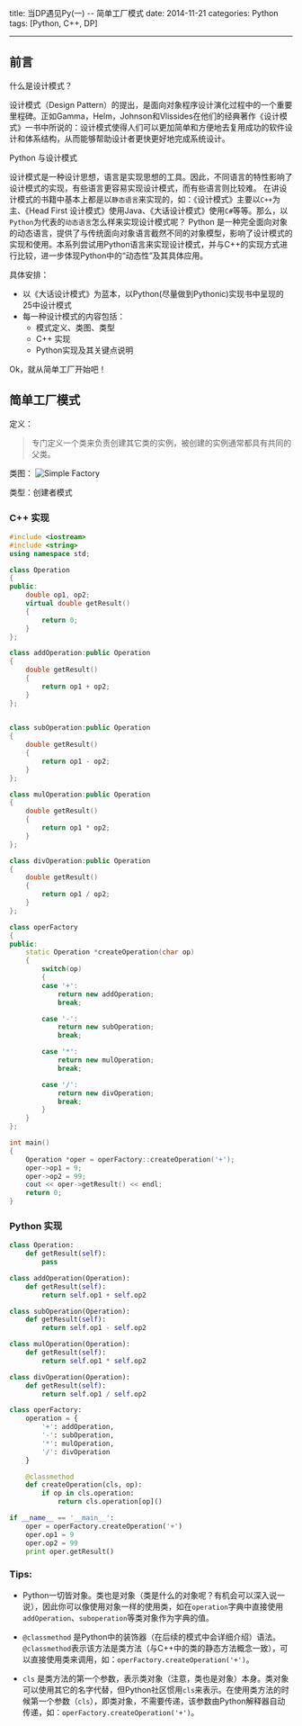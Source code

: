 title: 当DP遇见Py(一) -- 简单工厂模式
date: 2014-11-21
categories: Python
tags: [Python, C++, DP]

---

## 前言

什么是设计模式？
> 
设计模式（Design Pattern）的提出，是面向对象程序设计演化过程中的一个重要里程碑。正如Gamma，Helm，Johnson和Vlissides在他们的经典著作《设计模式》一书中所说的：设计模式使得人们可以更加简单和方便地去复用成功的软件设计和体系结构，从而能够帮助设计者更快更好地完成系统设计。

Python 与设计模式

设计模式是一种设计思想，语言是实现思想的工具。因此，不同语言的特性影响了设计模式的实现，有些语言更容易实现设计模式，而有些语言则比较难。
在讲设计模式的书籍中基本上都是以`静态语言`来实现的，如：《设计模式》主要以`C++`为主、《Head First 设计模式》使用Java、《大话设计模式》使用`C#`等等。那么，以`Python`为代表的`动态语言`怎么样来实现设计模式呢？
Python 是一种完全面向对象的动态语言，提供了与传统面向对象语言截然不同的对象模型，影响了设计模式的实现和使用。本系列尝试用Python语言来实现设计模式，并与C++的实现方式进行比较，进一步体现Python中的“动态性”及其具体应用。

<!-- more -->

具体安排：

- 以《大话设计模式》为蓝本，以Python(尽量做到Pythonic)实现书中呈现的25中设计模式
- 每一种设计模式的内容包括：
    - 模式定义、类图、类型
    - C++ 实现
    - Python实现及其关键点说明


Ok，就从简单工厂开始吧！
    



## 简单工厂模式

定义：
> 专门定义一个类来负责创建其它类的实例，被创建的实例通常都具有共同的父类。

类图：
![Simple Factory][1]

类型：创建者模式


### C++ 实现
```C++
#include <iostream>
#include <string>
using namespace std;

class Operation
{
public:
	double op1, op2;
	virtual double getResult()
	{
		return 0;
	}
};

class addOperation:public Operation
{
	double getResult()
	{
		return op1 + op2;
	}
};

 
class subOperation:public Operation
{
	double getResult()
	{
		return op1 - op2;
	}
};

class mulOperation:public Operation
{
	double getResult()
	{
		return op1 * op2;
	}
};

class divOperation:public Operation
{
	double getResult()
	{
		return op1 / op2;
	}
};

class operFactory
{
public:
	static Operation *createOperation(char op)
	{
		switch(op)
		{
		case '+':
			return new addOperation;
			break;

		case '-':
			return new subOperation;
			break;

		case '*':
			return new mulOperation;
			break;

		case '/':
			return new divOperation;
			break;
		}
	}
};

int main()
{
	Operation *oper = operFactory::createOperation('+');
	oper->op1 = 9;
	oper->op2 = 99;
	cout << oper->getResult() << endl;
	return 0;
}
```

### Python 实现
```python
class Operation:
    def getResult(self):
        pass

class addOperation(Operation):
    def getResult(self):
        return self.op1 + self.op2

class subOperation(Operation):
    def getResult(self):
        return self.op1 - self.op2

class mulOperation(Operation):
    def getResult(self):
        return self.op1 * self.op2

class divOperation(Operation):
    def getResult(self):
        return self.op1 / self.op2

class operFactory:
    operation = {
        '+': addOperation,
        '-': subOperation,
        '*': mulOperation,
        '/': divOperation
    }

    @classmethod
    def createOperation(cls, op):
        if op in cls.operation:
            return cls.operation[op]()

if __name__ == '__main__':
    oper = operFactory.createOperation('+')
    oper.op1 = 9
    oper.op2 = 99
    print oper.getResult()
```


### Tips:

- Python一切皆对象。类也是对象（类是什么的对象呢？有机会可以深入说一说），因此你可以像使用对象一样的使用类，如在`operation`字典中直接使用`addOperation`、`suboperation`等类对象作为字典的值。
- `@classmethod` 是Python中的装饰器（在后续的模式中会详细介绍）语法。`@classmethod`表示该方法是类方法（与C++中的类的静态方法概念一致），可以直接使用类来调用，如：`operFactory.createOperation('+')`。
- `cls` 是类方法的第一个参数，表示类对象（注意，类也是对象）本身。类对象可以使用其它的名字代替，但Python社区惯用`cls`来表示。在使用类方法的时候第一个参数（`cls`），即类对象，不需要传递，该参数由Python解释器自动传递，如：`operFactory.createOperation('+')`。


  [1]: http://images.cnblogs.com/cnblogs_com/wuyuegb2312/468244/o_ch1.%E7%AE%80%E5%8D%95%E5%B7%A5%E5%8E%82.png "Simple Factory"